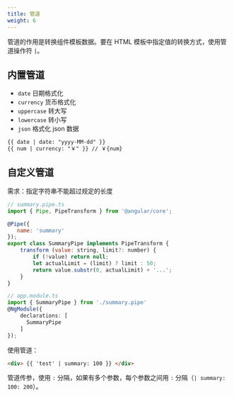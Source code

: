 ```yaml
---
title: 管道
weight: 6
---
```


管道的作用是转换组件模板数据。要在 HTML 模板中指定值的转换方式，使用管道操作符 `|`。

## 内置管道
- `date` 日期格式化
- `currency` 货币格式化
- `uppercase` 转大写
- `lowercase` 转小写
- `json` 格式化 json 数据

```html
{{ date | date: "yyyy-MM-dd" }}
{{ num | currency: "￥" }} // ￥{num}
```

## 自定义管道

需求：指定字符串不能超过规定的长度

```javascript
// summary.pipe.ts
import { Pipe, PipeTransform } from '@angular/core';

@Pipe({
   name: 'summary' 
});
export class SummaryPipe implements PipeTransform {
    transform (value: string, limit?: number) {
        if (!value) return null;
        let actualLimit = (limit) ? limit : 50;
        return value.substr(0, actualLimit) + '...';
    }
}
```

```typescript
// app.module.ts
import { SummaryPipe } from './summary.pipe'
@NgModule({
    declarations: [
      SummaryPipe
    ] 
});
```

使用管道：

```html
<div> {{ 'test' | summary: 100 }} </div>
```

管道传参，使用 `:` 分隔，如果有多个参数，每个参数之间用 `:` 分隔（`| summary: 100: 200`）。
